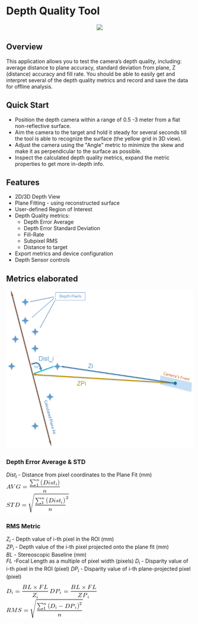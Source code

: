# Depth Quality Tool

<p align="center"><img src="res/Depth Quality Tool v2.7.10 10_3_2017 3_10_47 PM.gif" /></p>

## Overview

This application allows you to test the camera’s depth quality, including: average distance to plane accuracy, standard deviation from plane, Z (distance) accuracy and fill rate.
You should be able to easily get and interpret several of the depth quality metrics and record and save the data for offline analysis.

## Quick Start
* Position the depth camera within a range of 0.5 -3 meter from a flat non-reflective surface.
* Aim the camera to the target and hold it steady for several seconds till the tool is able to recognize the surface (the yellow grid in 3D view).
* Adjust the camera using the "Angle" metric to minimize the skew and make it as  perpendicular to the surface as possible.
* Inspect the calculated depth quality metrics, expand the metric properties to get more in-depth info.

## Features
* 2D/3D Depth View
* Plane Fitting - using reconstructed surface
* User-defined Region of Interest
* Depth Quality metrics:
  * Depth Error Average
  * Depth Error Standard Deviation
  * Fill-Rate
  * Subpixel RMS
  * Distance to target
* Export metrics and device configuration
* Depth Sensor controls

## Metrics elaborated
![](./res/Zi_ZPi.png)

### Depth Error Average & STD
_Dist<sub>i</sub>_ - Distance from pixel coordinates to the Plane Fit (mm)  
![](./res/avg.gif)  
![](./res/std.gif)
### RMS Metric
_Z<sub>i</sub>_ - Depth value of i-th pixel in the ROI (mm)  
_ZP<sub>i</sub>_ - Depth value of the i-th pixel projected onto the plane fit (mm)  
_BL_ - Stereoscopic Baseline (mm)  
_FL_ -Focal Length as a multiple of pixel width (pixels)
_D<sub>i</sub>_ - Disparity value of i-th pixel in the ROI (pixel)
 _DP<sub>i</sub>_ - Disparity value of i-th  plane-projected pixel (pixel)

![](./res/Di.gif)  ![](./res/DPi.gif)  
![](./res/rms.gif)

<!---
Math expressions generated with
http://www.numberempire.com/texequationeditor/equationeditor.php
{D}_{i}=\frac{BL\times FL}{{Z}_{i}}  
{DP}_{i}=\frac{BL\times FL}{{ZP}_{i}}  
RMS = \sqrt{\frac{\sum_{1}^{n}{\left({D}_{i} -{DP}_{i}\right)}}{n}^{2}}
AVG = \frac{\sum_{1}^{n}{\left({Dist}_{i}\right)}}{n}
STD = \sqrt{\frac{\sum_{1}^{n}{\left({Dist}_{i}\right)}}{n}^{2}}  
--->
